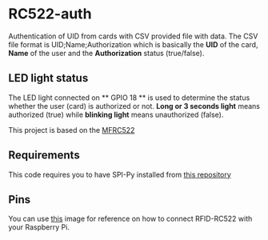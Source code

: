 # RC522-auth
Authentication of UID from cards with CSV provided file with data. The CSV file format is UID;Name;Authorization which is basically the **UID** of the card, **Name** of the user and the **Authorization** status (true/false).

## LED light status
The LED light connected on ** GPIO 18 ** is used to determine the status whether the user (card) is authorized or not. **Long or 3 seconds light** means authorized (true) while **blinking light** means unauthorized (false).

This project is based on the [MFRC522](https://github.com/mxgxw/MFRC522-python)

## Requirements
This code requires you to have SPI-Py installed from [this repository](https://github.com/lthiery/SPI-Py)

## Pins
You can use [this](https://i.stack.imgur.com/pXzYv.png) image for reference on how to connect RFID-RC522 with your Raspberry Pi.
